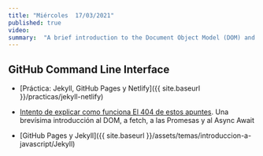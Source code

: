 ```yaml
---
title: "Miércoles  17/03/2021"
published: true
video: 
summary:  "A brief introduction to the Document Object Model (DOM) and to Asynchronous Programming using this site 404 page"  
---
```


## GitHub Command Line Interface

* [Práctica: Jekyll, GitHub Pages y Netlify]({{ site.baseurl }}/practicas/jekyll-netlify)
* [Intento de explicar como funciona El 404 de estos apuntes]({{site.baseurl}}/assets/practicas/jekyll-netlify/404-explained). Una brevísima introducción al DOM, a fetch, a las Promesas y al Async Await

* [GitHub Pages y Jekyll]({{ site.baseurl }}/assets/temas/introduccion-a-javascript/Jekyll)
